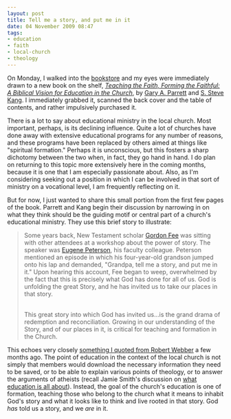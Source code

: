 ```yaml
---
layout: post
title: Tell me a story, and put me in it
date: 04 November 2009 08:47
tags:
- education
- faith
- local-church
- theology
---
```

On Monday, I walked into the <a href="http://www.facebook.com/home.php?ref=home#/pages/Oviedo-FL/RTS-Campus-Bookstores-Tolle-Lege/114330562411?ref=ts">bookstore</a> and my eyes were immediately drawn to a new book on the shelf, <a href="http://www.amazon.com/Teaching-Faith-Forming-Faithful-Education/dp/0830825878"><span style="font-style: italic;">Teaching the Faith, Forming the Faithful: A Biblical Vision for Education in the Church</span></a>, by <a href="http://www.gcts.edu/prospective_students/gary_parrett">Gary A. Parrett</a> and <a href="http://www.gcts.edu/prospective_students/s_steve_kang">S. Steve Kang</a>. I immediately grabbed it, scanned the back cover and the table of contents, and rather impulsively purchased it.

There is a lot to say about educational ministry in the local church. Most important, perhaps, is its declining influence. Quite a lot of churches have done away with extensive educational programs for any number of reasons, and these programs have been replaced by others aimed at things like "spiritual formation." Perhaps it is unconscious, but this fosters a sharp dichotomy between the two when, in fact, they go hand in hand. I do plan on returning to this topic more extensively here in the coming months, because it is one that I am especially passionate about. Also, as I'm considering seeking out a position in which I can be involved in that sort of ministry on a vocational level, I am frequently reflecting on it.

But for now, I just wanted to share this small portion from the first few pages of the book. Parrett and Kang begin their discussion by narrowing in on what they think should be the guiding motif or central part of a church's educational ministry. They use this brief story to illustrate:

<blockquote>
Some years back, New Testament scholar <a href="http://en.wikipedia.org/wiki/Gordon_Fee">Gordon Fee</a> was sitting with other attendees at a workshop about the power of story. The speaker was <a href="http://en.wikipedia.org/wiki/Eugene_H._Peterson">Eugene Peterson</a>, his faculty colleague. Peterson mentioned an episode in which his four-year-old grandson jumped onto his lap and demanded, "Grandpa, tell me a story, and put me in it." Upon hearing this account, Fee began to weep, overwhelmed by the fact that this is precisely what God has done for all of us. God is unfolding the great Story, and he has invited us to take our places in that story.<br /><br />

This great story into which God has invited us...is the grand drama of redemption and reconciliation. Growing in our understanding of the Story, and of our places in it, is critical for teaching and formation in the Church.
</blockquote>

This echoes very closely <a href="http://jakebelder.com/webber-on-reductionism-and-the-biblical-story">something I quoted from Robert Webber</a> a few months ago. The point of education in the context of the local church is not simply that members would download the necessary information they need to be saved, or to be able to explain various points of theology, or to answer the arguments of atheists (recall Jamie Smith's discussion on <a href="http://jakebelder.com/what-is-education-all-about">what education is all about</a>). Instead, the goal of the church's education is one of formation, teaching those who belong to the church what it means to inhabit God's story and what it looks like to think and live rooted in that story. God <span style="font-style: italic;">has</span> told us a story, and we <span style="font-style: italic;">are</span> in it.
